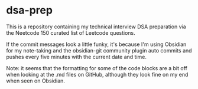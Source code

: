 # dsa-prep

This is a repository containing my technical interview DSA preparation via the Neetcode 150 curated list of Leetcode questions.

If the commit messages look a little funky, it's because I'm using Obsidian for my note-taking and the obsidian-git community plugin auto commits and pushes every five minutes with the current date and time.

Note: it seems that the formatting for some of the code blocks are a bit off when looking at the .md files on GitHub, although they look fine on my end when seen on Obsidian.

